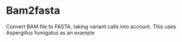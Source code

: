 # Bam2fasta
Convert BAM file to FASTA, taking variant calls into account. This uses Aspergillus fumigatus as an example

